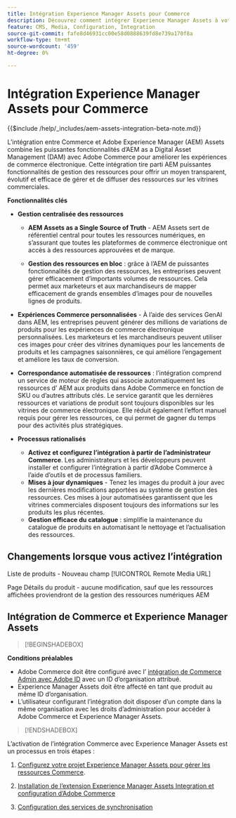 ```yaml
---
title: Intégration Experience Manager Assets pour Commerce
description: Découvrez comment intégrer Experience Manager Assets à votre instance  [!DNL Commerce] pour accéder à d’innombrables ressources multimédias à utiliser dans votre boutique.
feature: CMS, Media, Configuration, Integration
source-git-commit: fafe8d46931cc00e58d0888639fd8e739a170f8a
workflow-type: tm+mt
source-wordcount: '459'
ht-degree: 0%

---
```


# Intégration Experience Manager Assets pour Commerce

{{$include /help/_includes/aem-assets-integration-beta-note.md}}

L’intégration entre Commerce et Adobe Experience Manager (AEM) Assets combine les puissantes fonctionnalités d’AEM as a Digital Asset Management (DAM) avec Adobe Commerce pour améliorer les expériences de commerce électronique. Cette intégration tire parti AEM puissantes fonctionnalités de gestion des ressources pour offrir un moyen transparent, évolutif et efficace de gérer et de diffuser des ressources sur les vitrines commerciales.

**Fonctionnalités clés**

- **Gestion centralisée des ressources**

   - **AEM Assets as a Single Source of Truth** - AEM Assets sert de référentiel central pour toutes les ressources numériques, en s’assurant que toutes les plateformes de commerce électronique ont accès à des ressources approuvées et de marque.

   - **Gestion des ressources en bloc** : grâce à l’AEM de puissantes fonctionnalités de gestion des ressources, les entreprises peuvent gérer efficacement d’importants volumes de ressources. Cela permet aux marketeurs et aux marchandiseurs de mapper efficacement de grands ensembles d’images pour de nouvelles lignes de produits.

- **Expériences Commerce personnalisées** - À l’aide des services GenAI dans AEM, les entreprises peuvent générer des millions de variations de produits pour les expériences de commerce électronique personnalisées. Les marketeurs et les marchandiseurs peuvent utiliser ces images pour créer des vitrines dynamiques pour les lancements de produits et les campagnes saisonnières, ce qui améliore l’engagement et améliore les taux de conversion.

- **Correspondance automatisée de ressources** : l’intégration comprend un service de moteur de règles qui associe automatiquement les ressources d’ AEM aux produits dans Adobe Commerce en fonction de SKU ou d’autres attributs clés. Le service garantit que les dernières ressources et variations de produit sont toujours disponibles sur les vitrines de commerce électronique. Elle réduit également l’effort manuel requis pour gérer les ressources, ce qui permet de gagner du temps pour des activités plus stratégiques.

- **Processus rationalisés**
   - **Activez et configurez l’intégration à partir de l’administrateur Commerce**. Les administrateurs et les développeurs peuvent installer et configurer l’intégration à partir d’Adobe Commerce à l’aide d’outils et de processus familiers.
   - **Mises à jour dynamiques** - Tenez les images du produit à jour avec les dernières modifications apportées au système de gestion des ressources. Ces mises à jour automatisées garantissent que les vitrines commerciales disposent toujours des informations sur les produits les plus récentes.
   - **Gestion efficace du catalogue** : simplifie la maintenance du catalogue de produits en automatisant le nettoyage et l’actualisation des ressources.

## Changements lorsque vous activez l’intégration

Liste de produits - Nouveau champ [!UICONTROL Remote Media URL]

Page Détails du produit - aucune modification, sauf que les ressources affichées proviendront de la gestion des ressources numériques AEM


## Intégration de Commerce et Experience Manager Assets

>[!BEGINSHADEBOX]

**Conditions préalables**

- Adobe Commerce doit être configuré avec l’ [intégration de Commerce Admin avec Adobe ID](/help/getting-started/adobe-ims-config.md) avec un ID d’organisation attribué.
- Experience Manager Assets doit être affecté en tant que produit au même ID d’organisation.
- L’utilisateur configurant l’intégration doit disposer d’un compte dans la même organisation avec les droits d’administration pour accéder à Adobe Commerce et Experience Manager Assets.

>[!ENDSHADEBOX]


L’activation de l’intégration Commerce avec Experience Manager Assets est un processus en trois étapes :

1. [Configurez votre projet Experience Manager Assets pour gérer les ressources Commerce](aem-assets-configure-aem.md).

1. [Installation de l’extension Experience Manager Assets Integration et configuration d’Adobe Commerce](aem-assets-configure-aem.md)

1. [Configuration des services de synchronisation](aem-assets-setup-synchronization.md)

